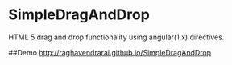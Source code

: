 # SimpleDragAndDrop
HTML 5 drag and drop functionality using angular(1.x) directives.

##Demo
http://raghavendrarai.github.io/SimpleDragAndDrop
